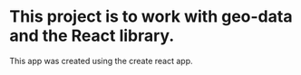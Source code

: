 # This project is to work with geo-data and the React library.

This app was created using the create react app.






